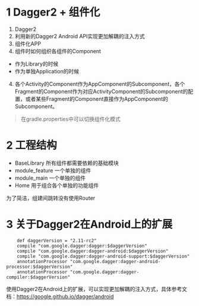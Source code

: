 # 1 Dagger2 + 组件化

1. Dagger2
1. 利用新的Dagger2 Android API实现更加解耦的注入方式
2. 组件化APP
3. 组件时如何组织各组件的Component
  - 作为Library的时候
  - 作为单独Application的时候
4. 各个Activity的Component作为AppComponent的Subcomponent，各个Fragment的Component作为对应ActivityComponent的Subcomponent的配置，或者某些Fragment的Component直接作为AppComponent的Subcomponent。


>在gradle.properties中可以切换组件化模式

# 2 工程结构

- BaseLibrary 所有组件都需要依赖的基础模块
- module_feature 一个单独的组件
- module_main 一个单独的组件
- Home 用于组合各个单独的功能组件

为了简洁，组建间跳转没有使用Router

# 3 关于Dagger2在Android上的扩展

```
    def daggerVersion = "2.11-rc2"
    compile "com.google.dagger:dagger:$daggerVersion"
    compile "com.google.dagger:dagger-android:$daggerVersion"
    compile "com.google.dagger:dagger-android-support:$daggerVersion"
    annotationProcessor "com.google.dagger:dagger-android-processor:$daggerVersion"
    annotationProcessor "com.google.dagger:dagger-compiler:$daggerVersion"
```

使用Dagger2在Android上的扩展，可以实现更加解耦的注入方式，具体参考文档：https://google.github.io/dagger/android